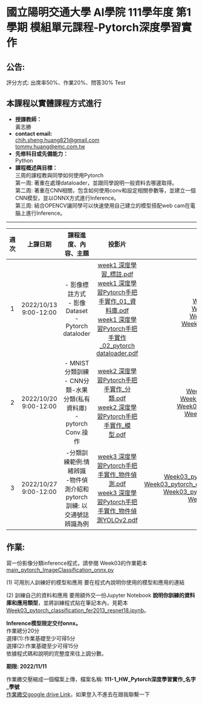 # 國立陽明交通大學 AI學院 111學年度 第1學期 模組單元課程-Pytorch深度學習實作<br>

## 公告: 
評分方式: 出席率50%、作業20%、問答30%
Test
## 本課程以實體課程方式進行
* **授課教師：** <br>
 黃志勝 <br>
* **contact email:**<br> 
chih.sheng.huang821@gmail.com<br>
tommy.huang@emc.com.tw<br>
* **先修科目或先備能力：**<br>
 Python<br>
* **課程概述與目標：**<br>
三周的課程教與同學如何使用Pytorch<br>
第一周: 著重在處理dataloader，並跟同學說明一般資料去哪邊取得。<br>
第二周: 著重在CNN相關，包含如何使用conv和設定相關參數等，並建立一個CNN模型，並以ONNX方式進行Inference。<br>
第三周: 結合OPENCV讓同學可以快速使用自己建立的模型搭配web cam在電腦上進行Inference。<br>
------------
 |週次|上課日期|課程進度、內容、主題|投影片|code|Homework|
 |:---:|:---:|:---:|:---:|:---:|:---:|
 |1|2022/10/13 9:00-12:00|- 影像標註方式 <br> - 影像Dataset <br> - Pytorch dataloder |[week1 深度學習_標註.pdf](https://reurl.cc/D3G4Kd)<br>[week1 深度學習Pytorch手把手實作_01_資料庫.pdf](https://reurl.cc/MNq46m)<br>[week1 深度學習Pytorch手把手實作_02_pytorch dataloader.pdf](https://reurl.cc/m3ErRV)<br>|[Week01_01_database.ipynb](https://reurl.cc/2mpzKm)<br>[Week01_01_database_private.ipynb](https://reurl.cc/QbzeYo)<br>[Week01_01_database_pytorch.ipynb](https://reurl.cc/dW6La2)<br>[Week01_02_pytorch_dataloader.ipynb](https://reurl.cc/ERE4QA)<br>[Week01_02_pytorch_dataloader_linux.ipynb](https://reurl.cc/nOerln)|無|
 |2|2022/10/20 9:00-12:00| - MNIST分類訓練<br> - CNN分類-水果分類(私有資料庫)<br> - pytorch Conv.操作|[week2 深度學習Pytorch手把手實作_分類.pdf](https://reurl.cc/O49GMr)<br>[week2 深度學習Pytorch手把手實作_模型.pdf](https://reurl.cc/W1lRNx)<br>|[Week02_01_pytorch_classification.ipynb](https://reurl.cc/bE0DNr)<br>[Week02_02_pytorch_GradientOperator.ipynb](https://reurl.cc/YXyVD4)<br>[Week02_03_pytorch_classification_Fruits.ipynb](https://reurl.cc/nOerxv)<br>[Week02_04_pytorch_operator_conv.ipynb](https://reurl.cc/0X79kM)<br>|無|
 |3|2022/10/27 9:00-12:00|-分類訓練範例:情緒辨識<br> -物件偵測介紹和pytorch訓練: 以交通號誌辨識為例<br>|[week3 深度學習Pytorch手把手實作_物件偵測.pdf](https://reurl.cc/pZnYLl)<br> [week3 深度學習Pytorch手把手實作_物件偵測YOLOv2.pdf](https://reurl.cc/MX1z8K)<br>|[Week03_pytorch_classification_fer2013_resnet18.ipynb](https://reurl.cc/VRpWNA)<br> [Week03_pytorch_classification_fer2013_resnet18byTorchvision.ipynb](https://reurl.cc/lZkYQQ)<br> [Week03_pytorch_classification_fer2013_Inference.ipynb](https://reurl.cc/gQkYGb)<br> [Week03_pytorch_objectdetection.ipynb](https://reurl.cc/eWvkzj)<br>|[main_pytorch_ImageClassification_onnx.py](https://reurl.cc/gQkY6b)|

## 作業: 

寫一份影像分類inference程式，請參閱 Week03的作業範本 [main_pytorch_ImageClassification_onnx.py](https://reurl.cc/gQkY6b) <br>

(1) 可用別人訓練好的模型和應用
要在程式內說明你使用的模型和應用的連結<br>

(2) 訓練自己的資料和應用
要用額外交一份Jupyter Notebook **說明你訓練的資料庫和應用類型**，並將訓練程式貼在筆記本內，見範本[Week03_pytorch_classification_fer2013_resnet18.ipynb](https://reurl.cc/VRpWNA)。<br>

<front color='r'>**Inference模型限定交付onnx。**<br></front>
作業總分20分<br>
選擇(1):作業基礎至少可得5分 <br>
選擇(2):作業基礎至少可得15分 <br>
依據程式碼和說明的完整度來往上調分數。

**期限: 2022/11/11** <br>

作業繳交壓縮成一個檔案上傳，檔案名稱: **111-1_HW_Pytorch深度學習實作_名字_學號** <br>
[作業繳交google drive Link](https://drive.google.com/drive/folders/1oYh7MMkY29AOx7pn6yUmn7FDziBWFp7u?usp=sharing)，如果登入不進去在跟我聯繫一下

